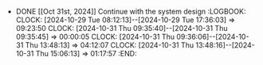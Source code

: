 - DONE [[Oct 31st, 2024]] Continue with the system design
  :LOGBOOK:
  CLOCK: [2024-10-29 Tue 08:12:13]--[2024-10-29 Tue 17:36:03] =>  09:23:50
  CLOCK: [2024-10-31 Thu 09:35:40]--[2024-10-31 Thu 09:35:45] =>  00:00:05
  CLOCK: [2024-10-31 Thu 09:36:06]--[2024-10-31 Thu 13:48:13] =>  04:12:07
  CLOCK: [2024-10-31 Thu 13:48:16]--[2024-10-31 Thu 15:06:13] =>  01:17:57
  :END: